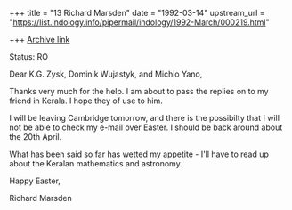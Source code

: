 +++
title = "13 Richard Marsden"
date = "1992-03-14"
upstream_url = "https://list.indology.info/pipermail/indology/1992-March/000219.html"

+++
[Archive link](https://list.indology.info/pipermail/indology/1992-March/000219.html)

Status: RO

Dear K.G. Zysk, Dominik Wujastyk, and Michio Yano,

Thanks very much for the help. I am about to pass the replies on to my friend
in Kerala. I hope they of use to him.

I will be leaving Cambridge tomorrow, and there is the possibilty that I will
not be able to check my e-mail over Easter. I should be back around about the
20th April.

What has been said so far has wetted my appetite - I'll have to read up about
the Keralan mathematics and astronomy.

Happy Easter,

Richard Marsden




